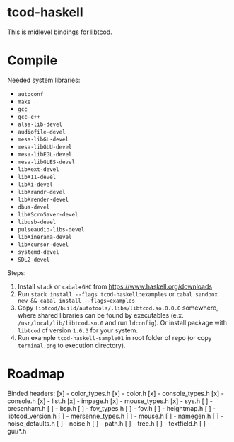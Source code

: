 # tcod-haskell

This is midlevel bindings for [libtcod](https://bitbucket.org/libtcod/libtcod).

# Compile

Needed system libraries:
- `autoconf`
- `make`
- `gcc`
- `gcc-c++`
- `alsa-lib-devel`
- `audiofile-devel`
- `mesa-libGL-devel`
- `mesa-libGLU-devel`
- `mesa-libEGL-devel`
- `mesa-libGLES-devel`
- `libXext-devel`
- `libX11-devel`
- `libXi-devel`
- `libXrandr-devel`
- `libXrender-devel`
- `dbus-devel`
- `libXScrnSaver-devel`
- `libusb-devel`
- `pulseaudio-libs-devel`
- `libXinerama-devel`
- `libXcursor-devel`
- `systemd-devel`
- `SDL2-devel`

Steps:
1. Install `stack` or `cabal`+`GHC` from https://www.haskell.org/downloads
2. Run `stack install --flags tcod-haskell:examples` or `cabal sandbox new && cabal install --flags=examples`
3. Copy `libtcod/build/autotools/.libs/libtcod.so.0.0.0` somewhere, where shared libraries can be found by executables (e.x. `/usr/local/lib/libtcod.so.0` and run `ldconfig`). Or install package with `libtcod` of version `1.6.3` for your system.
4. Run example `tcod-haskell-sample01` in root folder of repo (or copy `terminal.png` to execution directory).

# Roadmap

Binded headers:
[x] - color_types.h
[x] - color.h
[x] - console_types.h
[x] - console.h
[x] - list.h
[x] - impage.h
[x] - mouse_types.h
[x] - sys.h
[ ] - bresenham.h
[ ] - bsp.h
[ ] - fov_types.h
[ ] - fov.h
[ ] - heightmap.h
[ ] - libtcod_version.h
[ ] - mersenne_types.h
[ ] - mouse.h
[ ] - namegen.h
[ ] - noise_defaults.h
[ ] - noise.h
[ ] - path.h
[ ] - tree.h
[ ] - textfield.h
[ ] - gui/*.h

